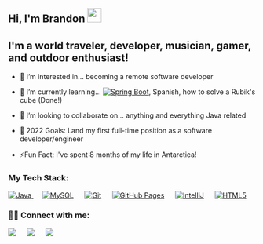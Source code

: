 ## Hi, I'm Brandon <img src="https://github.com/TheDudeThatCode/TheDudeThatCode/blob/master/Assets/Hi.gif" width="29px">
<p align="center"> 
 
 
## I'm a world traveler, developer, musician, gamer, and outdoor enthusiast!
- 👀 I’m interested in... becoming a remote software developer
- 🌱 I’m currently learning...  <a href="https://spring.io/projects/spring-boot"><img alt="Spring Boot" src="https://img.shields.io/badge/Spring Boot-6DB33F?style=for-the-badge&logo=springboot&logoColor=white"></a>, Spanish, how to solve a Rubik's cube (Done!)
  
- 👯 I’m looking to collaborate on... anything and everything Java related
- 🔭 2022 Goals: Land my first full-time position as a software developer/engineer
- ⚡Fun Fact: I've spent 8 months of my life in Antarctica!
 
### My Tech Stack:
 
 <a href="https://www.java.com/en/">
    <img alt="Java" src="https://img.shields.io/badge/Java-ED8B00?style=for-the-badge&logo=java&logoColor=white"/>
  </a>
  &emsp;
  <a href="https://www.mysql.com/"><img alt="MySQL" src="https://img.shields.io/badge/MySQL-025c88?style=for-the-badge&logo=mysql&logoColor=white"></a>
  &emsp;
  <a href="#"><img alt="Git" src="https://img.shields.io/badge/Git-F05032?style=for-the-badge&logo=git&logoColor=white"></a>
  &emsp;
  <a href="https://www.github.com"><img alt="GitHub Pages" src="https://img.shields.io/badge/GitHub-100000?style=for-the-badge&logo=github&logoColor=white"></a>
  &emsp;
  <a href="https://www.jetbrains.com/idea/"><img alt="IntelliJ" src="https://img.shields.io/badge/IntelliJ-9e04b8?style=for-the-badge&logo=intellijidea&logoColor=white"></a>
  &emsp;
  <a href="https://en.wikipedia.org/wiki/HTML5"><img alt="HTML5" src="https://img.shields.io/badge/HTML5-000000?style=for-the-badge&logo=html5&logoColor=white"></a>
  &emsp;
 
 

  

 ### 🤝🏻 Connect with me:

 <a target="_blank" href="https://www.linkedin.com/in/brandon-kargus-61472338/"><img src="https://img.shields.io/badge/-LinkedIn-0077B5?style=for-the-badge&logo=Linkedin&logoColor=white"></img></a>
&emsp;
<a target="_blank" href="mailto:brandonkargus@gmail.com">
 <img src="https://img.shields.io/badge/-Gmail-D14836?style=for-the-badge&logo=Gmail&logoColor=white"></img></a>
&emsp;
<a target="_blank" href="http://open.spotify.com/user/brandonkargus">
 <img src="https://img.shields.io/badge/-Spotify-1DB954?style=for-the-badge&logo=spotify&logoColor=white"></img></a>



<!---
brandonkargus/brandonkargus is a ✨ special ✨ repository because its `README.md` (this file) appears on your GitHub profile.
You can click the Preview link to take a look at your changes.
--->
